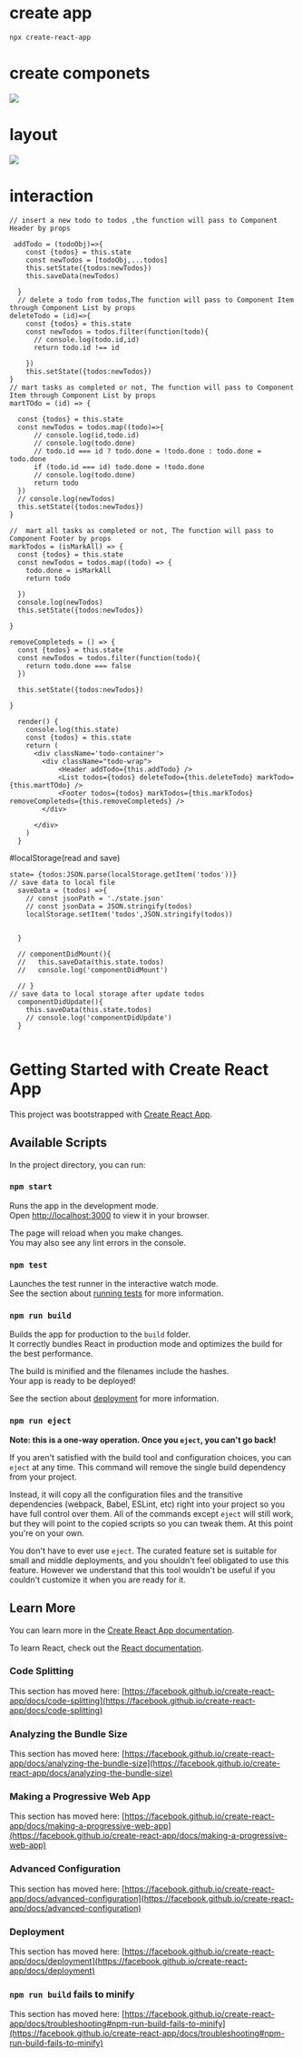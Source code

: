 # create app

`npx create-react-app `

# create componets
![](./src/pic/components.png)

# layout

![](./src/pic/layout.png)
# interaction 
```
// insert a new todo to todos ,the function will pass to Component Header by props

 addTodo = (todoObj)=>{
    const {todos} = this.state
    const newTodos = [todoObj,...todos]
    this.setState({todos:newTodos})
    this.saveData(newTodos)

  }
  // delete a todo from todos,The function will pass to Component Item through Component List by props
deleteTodo = (id)=>{
    const {todos} = this.state
    const newTodos = todos.filter(function(todo){
      // console.log(todo.id,id)
      return todo.id !== id

    })
    this.setState({todos:newTodos})
}
// mart tasks as completed or not, The function will pass to Component Item through Component List by props
martTOdo = (id) => {
  
  const {todos} = this.state
  const newTodos = todos.map((todo)=>{
      // console.log(id,todo.id)
      // console.log(todo.done)
      // todo.id === id ? todo.done = !todo.done : todo.done = todo.done
      if (todo.id === id) todo.done = !todo.done
      // console.log(todo.done)
      return todo
  })
  // console.log(newTodos)
  this.setState({todos:newTodos})
}

//  mart all tasks as completed or not, The function will pass to Component Footer by props
markTodos = (isMarkAll) => {
  const {todos} = this.state
  const newTodos = todos.map((todo) => {
    todo.done = isMarkAll
    return todo

  })
  console.log(newTodos)
  this.setState({todos:newTodos})

}

removeCompleteds = () => {
  const {todos} = this.state
  const newTodos = todos.filter(function(todo){
    return todo.done === false
  })

  this.setState({todos:newTodos})

}

  render() {
    console.log(this.state)
    const {todos} = this.state
    return (
      <div className='todo-container'>
        <div className="todo-wrap">
            <Header addTodo={this.addTodo} />
            <List todos={todos} deleteTodo={this.deleteTodo} markTodo={this.martTOdo} />
            <Footer todos={todos} markTodos={this.markTodos} removeCompleteds={this.removeCompleteds} />
        </div>

      </div>
    )
  }
```

#localStorage(read and save)

```
state= {todos:JSON.parse(localStorage.getItem('todos'))}
// save data to local file
  saveData = (todos) =>{
    // const jsonPath = './state.json'
    // const jsonData = JSON.stringify(todos)
    localStorage.setItem('todos',JSON.stringify(todos))


  }

  // componentDidMount(){
  //   this.saveData(this.state.todos)
  //   console.log('componentDidMount')

  // }
// save data to local storage after update todos
  componentDidUpdate(){
    this.saveData(this.state.todos)
    // console.log('componentDidUpdate')
  }
  
```

# Getting Started with Create React App

This project was bootstrapped with [Create React App](https://github.com/facebook/create-react-app).

## Available Scripts

In the project directory, you can run:

### `npm start`

Runs the app in the development mode.\
Open [http://localhost:3000](http://localhost:3000) to view it in your browser.

The page will reload when you make changes.\
You may also see any lint errors in the console.

### `npm test`

Launches the test runner in the interactive watch mode.\
See the section about [running tests](https://facebook.github.io/create-react-app/docs/running-tests) for more information.

### `npm run build`

Builds the app for production to the `build` folder.\
It correctly bundles React in production mode and optimizes the build for the best performance.

The build is minified and the filenames include the hashes.\
Your app is ready to be deployed!

See the section about [deployment](https://facebook.github.io/create-react-app/docs/deployment) for more information.

### `npm run eject`

**Note: this is a one-way operation. Once you `eject`, you can't go back!**

If you aren't satisfied with the build tool and configuration choices, you can `eject` at any time. This command will remove the single build dependency from your project.

Instead, it will copy all the configuration files and the transitive dependencies (webpack, Babel, ESLint, etc) right into your project so you have full control over them. All of the commands except `eject` will still work, but they will point to the copied scripts so you can tweak them. At this point you're on your own.

You don't have to ever use `eject`. The curated feature set is suitable for small and middle deployments, and you shouldn't feel obligated to use this feature. However we understand that this tool wouldn't be useful if you couldn't customize it when you are ready for it.

## Learn More

You can learn more in the [Create React App documentation](https://facebook.github.io/create-react-app/docs/getting-started).

To learn React, check out the [React documentation](https://reactjs.org/).

### Code Splitting

This section has moved here: [https://facebook.github.io/create-react-app/docs/code-splitting](https://facebook.github.io/create-react-app/docs/code-splitting)

### Analyzing the Bundle Size

This section has moved here: [https://facebook.github.io/create-react-app/docs/analyzing-the-bundle-size](https://facebook.github.io/create-react-app/docs/analyzing-the-bundle-size)

### Making a Progressive Web App

This section has moved here: [https://facebook.github.io/create-react-app/docs/making-a-progressive-web-app](https://facebook.github.io/create-react-app/docs/making-a-progressive-web-app)

### Advanced Configuration

This section has moved here: [https://facebook.github.io/create-react-app/docs/advanced-configuration](https://facebook.github.io/create-react-app/docs/advanced-configuration)

### Deployment

This section has moved here: [https://facebook.github.io/create-react-app/docs/deployment](https://facebook.github.io/create-react-app/docs/deployment)

### `npm run build` fails to minify

This section has moved here: [https://facebook.github.io/create-react-app/docs/troubleshooting#npm-run-build-fails-to-minify](https://facebook.github.io/create-react-app/docs/troubleshooting#npm-run-build-fails-to-minify)
